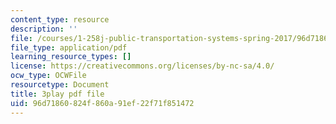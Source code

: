 ```yaml
---
content_type: resource
description: ''
file: /courses/1-258j-public-transportation-systems-spring-2017/96d71860824f860a91ef22f71f851472_aLqEG43nKVE.pdf
file_type: application/pdf
learning_resource_types: []
license: https://creativecommons.org/licenses/by-nc-sa/4.0/
ocw_type: OCWFile
resourcetype: Document
title: 3play pdf file
uid: 96d71860-824f-860a-91ef-22f71f851472
---
```

